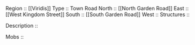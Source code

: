 Region :: [[Viridis]]
Type :: Town Road
North :: [[North Garden Road]]
East :: [[West Kingdom Street]]
South ::  [[South Garden Road]]
West :: 
Structures :: 

Description :: 

Mobs ::